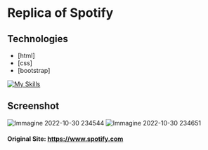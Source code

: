 # Replica of Spotify

## Technologies

* [html]
* [css]
* [bootstrap]

[![My Skills](https://skillicons.dev/icons?i=html,css,bootstrap,vscode)](https://skillicons.dev)

## Screenshot

![Immagine 2022-10-30 234544](https://user-images.githubusercontent.com/96775417/198905622-448cdac5-c6fd-4b82-9a24-9cd9bcc7527b.png)
![Immagine 2022-10-30 234651](https://user-images.githubusercontent.com/96775417/198905633-a8d5bd4d-ca7e-40f1-b62c-2c119af138ba.png)


#### Original Site: https://www.spotify.com